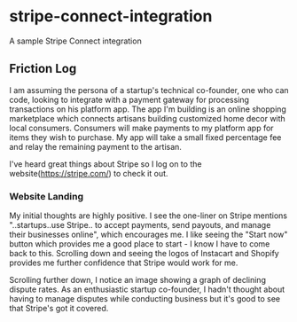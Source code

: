 # stripe-connect-integration
A sample Stripe Connect integration

## Friction Log
I am assuming the persona of a startup's technical co-founder, one who can code, looking to integrate with a payment gateway for processing transactions on his platform app. The app I'm building is an online shopping marketplace which connects artisans building customized home decor with local consumers. Consumers will make payments to my platform app for items they wish to purchase. My app will take a small fixed percentage fee and relay the remaining payment to the artisan.

I've heard great things about Stripe so I log on to the website(https://stripe.com/) to check it out.

### Website Landing
My initial thoughts are highly positive. I see the one-liner on Stripe mentions "..startups..use Stripe.. to accept payments, send payouts, and manage their businesses online", which encourages me. I like seeing the "Start now" button which provides me a good place to start - I know I have to come back to this. Scrolling down and seeing the logos of Instacart and Shopify provides me further confidence that Stripe would work for me.

Scrolling further down, I notice an image showing a graph of declining dispute rates. As an enthusiastic startup co-founder, I hadn't thought about having to manage disputes while conducting business but it's good to see that Stripe's got it covered.
